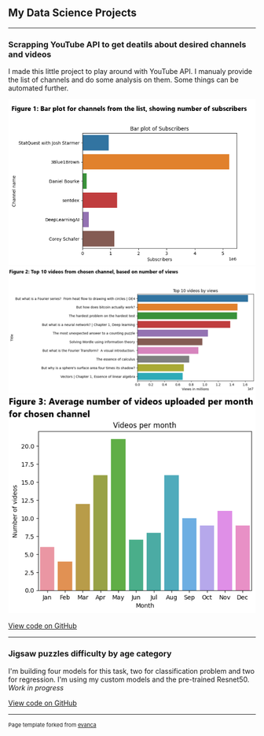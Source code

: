 ## My Data Science Projects 

---

### Scrapping YouTube API to get deatils about desired channels and videos 

I made this little project to play around with YouTube API. I manualy provide the list of channels and do some analysis on them. Some things can be automated further.

<img src="images/ranking.png?raw=true" />

<img src="images/top10.png?raw=true" />

<img src="images/videos_per_month.png?raw=true" />

[View code on GitHub](https://github.com/KZadka/YouTubeAnalizer)

---

### Jigsaw puzzles difficulty by age category

I'm building four models for this task, two for classification problem and two for regression.
I'm using my custom models and the pre-trained Resnet50.
_Work in progress_



[View code on GitHub](https://github.com/KZadka/Jigsaw-Puzzle-Difficulty)

---
<p style="font-size:11px">Page template forked from <a href="https://github.com/evanca/quick-portfolio">evanca</a></p>
<!-- Remove above link if you don't want to attibute -->

